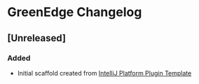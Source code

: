 <!-- Keep a Changelog guide -> https://keepachangelog.com -->

# GreenEdge Changelog

## [Unreleased]
### Added
- Initial scaffold created from [IntelliJ Platform Plugin Template](https://github.com/JetBrains/intellij-platform-plugin-template)
